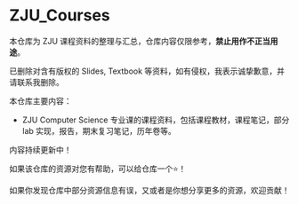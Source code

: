 # ZJU_Courses

本仓库为 ZJU 课程资料的整理与汇总，仓库内容仅限参考，**禁止用作不正当用途**。

已删除对含有版权的 Slides, Textbook 等资料，如有侵权，我表示诚挚歉意，并请联系我删除。

本仓库主要内容：
- ZJU Computer Science 专业课的课程资料，包括课程教材，课程笔记，部分 lab 实现，报告，期末复习笔记，历年卷等。

内容持续更新中！

如果该仓库的资源对您有帮助，可以给仓库一个⭐！

如果你发现仓库中部分资源信息有误，又或者是你想分享更多的资源，欢迎贡献！
